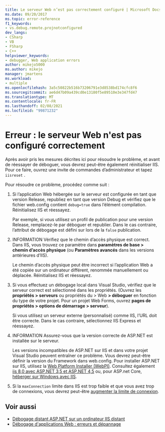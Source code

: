 ```yaml
---
title: Le serveur Web n’est pas correctement configuré | Microsoft Docs
ms.date: 09/20/2017
ms.topic: error-reference
f1_keywords:
- vs.debug.remote.projnotconfigured
dev_langs:
- CSharp
- VB
- FSharp
- C++
helpviewer_keywords:
- debugger, Web application errors
author: mikejo5000
ms.author: mikejo
manager: jmartens
ms.workload:
- multiple
ms.openlocfilehash: 3a5c50822b516b73206791e3d8538bd174cfc8f6
ms.sourcegitcommit: ae6d47b09a439cd0e13180f5e89510e3e347fd47
ms.translationtype: MT
ms.contentlocale: fr-FR
ms.lasthandoff: 02/08/2021
ms.locfileid: "99871232"
---
```

# <a name="error-the-web-server-is-not-configured-correctly"></a>Erreur : le serveur Web n'est pas configuré correctement

Après avoir pris les mesures décrites ici pour résoudre le problème, et avant de réessayer de déboguer, vous devrez peut-être également réinitialiser IIS. Pour ce faire, ouvrez une invite de commandes d’administrateur et tapez `iisreset` .

Pour résoudre ce problème, procédez comme suit :

1. Si l’application Web hébergée sur le serveur est configurée en tant que version Release, republiez en tant que version Debug et vérifiez que le fichier web.config contient `debug=true` dans l’élément compilation. Réinitialisez IIS et réessayez.

    Par exemple, si vous utilisez un profil de publication pour une version Release, remplacez-le par déboguer et republier. Dans le cas contraire, l’attribut de débogage est défini sur lors de la `false` publication.

2. INFORMATION Vérifiez que le chemin d’accès physique est correct. Dans IIS, vous trouvez ce paramètre dans **paramètres de base > chemin d’accès physique** (ou **Paramètres avancés** dans les versions antérieures d’IIS).

    Le chemin d’accès physique peut être incorrect si l’application Web a été copiée sur un ordinateur différent, renommée manuellement ou déplacée. Réinitialisez IIS et réessayez.

3. Si vous effectuez un débogage local dans Visual Studio, vérifiez que le serveur correct est sélectionné dans les propriétés. (Ouvrez les **propriétés > serveurs** ou propriétés du > Web **> déboguer** en fonction du type de votre projet. Pour un projet Web Forms, ouvrez **pages de propriétés > options de démarrage > serveur**).

    Si vous utilisez un serveur externe (personnalisé) comme IIS, l’URL doit être correcte. Dans le cas contraire, sélectionnez IIS Express et réessayez.

4. INFORMATION Assurez-vous que la version correcte de ASP.NET est installée sur le serveur.

    Les versions incompatibles de ASP.NET sur IIS et dans votre projet Visual Studio peuvent entraîner ce problème. Vous devrez peut-être définir la version du Framework dans web.config. Pour installer ASP.NET sur IIS, utilisez la [Web Platform Installer (WebPI)](https://www.microsoft.com/web/downloads/platform.aspx). Consultez également [iis 8,0 avec ASP.NET 3,5 et ASP.NET 4,5](/iis/get-started/whats-new-in-iis-8/iis-80-using-aspnet-35-and-aspnet-45) ou, pour ASP.net Core, [héberger sur Windows avec IIS](https://docs.asp.net/en/latest/publishing/iis.html).

4. Si la `maxConnection` limite dans IIS est trop faible et que vous avez trop de connexions, vous devrez peut-être [augmenter la limite de connexion](/iis/configuration/system.applicationhost/sites/sitedefaults/limits).

## <a name="see-also"></a>Voir aussi
- [Débogage distant ASP.NET sur un ordinateur IIS distant](../debugger/remote-debugging-aspnet-on-a-remote-iis-7-5-computer.md)
- [Débogage d'applications Web : erreurs et dépannage](../debugger/debugging-web-applications-errors-and-troubleshooting.md)